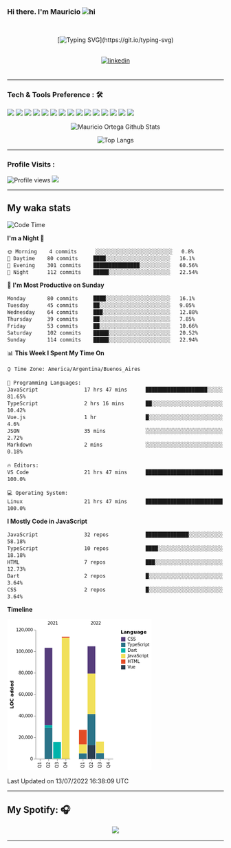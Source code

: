 ### Hi there. I'm Mauricio <img src="https://user-images.githubusercontent.com/1303154/88677602-1635ba80-d120-11ea-84d8-d263ba5fc3c0.gif" width="28px" alt="hi">
<br /> 

<div align="center">
  
[![Typing SVG](https://readme-typing-svg.herokuapp.com?size=25&duration=7000&center=true&vCenter=true&width=650&height=40&lines=WELCOME!;My+name+is+Mauricio+Ortega...;I+am+a+Front-End+Developer...;I+hope+you+find+what+you+are+looking+for...;You+have+my+contact+information...;MAY+THE+FORCE+BE+WITH+YOU...)](https://git.io/typing-svg)

</div>
  
<br />

<div align="center">
  
<a href="https://www.linkedin.com/in/mauricio-sebasti%C3%A1n-ortega-71b43788/" target="_blank">
<img src=https://img.shields.io/badge/linkedin-%231E77B5.svg?&style=for-the-badge&logo=linkedin&logoColor=white alt=linkedin style="margin-bottom: 5px;" />
</a>
  
</div>

<br />



<!--
**Nekzus/Nekzus** is a ✨ _special_ ✨ repository because its `README.md` (this file) appears on your GitHub profile.

Here are some ideas to get you started:

- 🔭 I’m currently working on ...
- 🌱 I’m currently learning ...
- 👯 I’m looking to collaborate on ...
- 🤔 I’m looking for help with ...
- 💬 Ask me about ...
- 📫 How to reach me: ...
- 😄 Pronouns: ...
- ⚡ Fun fact: ...
-->

---

### Tech & Tools Preference : 🛠

<img src = "https://img.shields.io/badge/-HTML5-E34F26?style=flat&logo=html5&logoColor=white"> <img src = "https://img.shields.io/badge/-CSS3-1572B6?style=flat&logo=css3&logoColor=white">
<img src="https://img.shields.io/badge/-Sass-cc6699?style=flat&logo=sass&logoColor=ffffff">
<img src="https://img.shields.io/badge/-Bootstrap-563D7C?style=flat&logo=bootstrap&logoColor=white">
<img src="https://img.shields.io/badge/-JavaScript-eed718?style=flat&logo=javascript&logoColor=ffffff">
<img src="https://img.shields.io/badge/-React-000000?style=flat&logo=react&logoColor=00c8ff">
<img src="https://img.shields.io/badge/-Next-000000?style=flat&logo=nextdotjs&logoColor=white">
<img src="http://img.shields.io/badge/-Vue-black?style=flat&logo=vuedotjs&logoColor=4FC08D">
<img src="http://img.shields.io/badge/-Flutter-black?style=flat&logo=flutter&logoColor=02569B">
<img src="https://img.shields.io/badge/-Node.js-3C873A?style=flat&logo=Node.js&logoColor=white">
<img src="http://img.shields.io/badge/-Git-F1502F?style=flat&logo=git&logoColor=FFFFFF">
<img src="http://img.shields.io/badge/-Github-000000?style=flat&logo=github&logoColor=FFFFFF">
<img src="https://img.shields.io/badge/-Firebase-FFA611?style=flat&logo=firebase&logoColor=FFFFFF">
<img src="http://img.shields.io/badge/-Vercel-black?style=flat&logo=vercel&logoColor=white">
<img src="http://img.shields.io/badge/-VS%20Code-007ACC?style=flat&logo=visual%20studio%20code&logoColor=white">


<div align="center">
  
![Mauricio Ortega Github Stats](https://github-readme-stats.vercel.app/api?username=Nekzus&show_icons=true&title_color=fff&icon_color=79ff97&text_color=9f9f9f&bg_color=151515)

![Top Langs](https://github-readme-stats.vercel.app/api/top-langs/?username=Nekzus&hide=css,html,less&layout=compact&title_color=fff&icon_color=79ff97&text_color=9f9f9f&bg_color=151515)

</div>
  
---

### Profile Visits :
  
![Profile views](https://gpvc.arturio.dev/Nekzus)  <img src="https://img.shields.io/github/followers/Nekzus?label=Follow" style=" float:left, margin-right:10px" />

---


## My waka stats
<!--START_SECTION:waka-->
![Code Time](http://img.shields.io/badge/Code%20Time-1%2C046%20hrs%2027%20mins-blue)

**I'm a Night 🦉** 

```text
🌞 Morning    4 commits      ░░░░░░░░░░░░░░░░░░░░░░░░░   0.8% 
🌆 Daytime    80 commits     ████░░░░░░░░░░░░░░░░░░░░░   16.1% 
🌃 Evening    301 commits    ███████████████░░░░░░░░░░   60.56% 
🌙 Night      112 commits    █████░░░░░░░░░░░░░░░░░░░░   22.54%

```
📅 **I'm Most Productive on Sunday** 

```text
Monday       80 commits     ████░░░░░░░░░░░░░░░░░░░░░   16.1% 
Tuesday      45 commits     ██░░░░░░░░░░░░░░░░░░░░░░░   9.05% 
Wednesday    64 commits     ███░░░░░░░░░░░░░░░░░░░░░░   12.88% 
Thursday     39 commits     ██░░░░░░░░░░░░░░░░░░░░░░░   7.85% 
Friday       53 commits     ██░░░░░░░░░░░░░░░░░░░░░░░   10.66% 
Saturday     102 commits    █████░░░░░░░░░░░░░░░░░░░░   20.52% 
Sunday       114 commits    █████░░░░░░░░░░░░░░░░░░░░   22.94%

```


📊 **This Week I Spent My Time On** 

```text
⌚︎ Time Zone: America/Argentina/Buenos_Aires

💬 Programming Languages: 
JavaScript               17 hrs 47 mins      ████████████████████░░░░░   81.65% 
TypeScript               2 hrs 16 mins       ██░░░░░░░░░░░░░░░░░░░░░░░   10.42% 
Vue.js                   1 hr                █░░░░░░░░░░░░░░░░░░░░░░░░   4.6% 
JSON                     35 mins             ░░░░░░░░░░░░░░░░░░░░░░░░░   2.72% 
Markdown                 2 mins              ░░░░░░░░░░░░░░░░░░░░░░░░░   0.18%

🔥 Editors: 
VS Code                  21 hrs 47 mins      █████████████████████████   100.0%

💻 Operating System: 
Linux                    21 hrs 47 mins      █████████████████████████   100.0%

```

**I Mostly Code in JavaScript** 

```text
JavaScript               32 repos            ██████████████░░░░░░░░░░░   58.18% 
TypeScript               10 repos            ████░░░░░░░░░░░░░░░░░░░░░   18.18% 
HTML                     7 repos             ███░░░░░░░░░░░░░░░░░░░░░░   12.73% 
Dart                     2 repos             █░░░░░░░░░░░░░░░░░░░░░░░░   3.64% 
CSS                      2 repos             █░░░░░░░░░░░░░░░░░░░░░░░░   3.64%

```


**Timeline**

![Chart not found](https://raw.githubusercontent.com/Nekzus/Nekzus/main/charts/bar_graph.png) 


 Last Updated on 13/07/2022 16:38:09 UTC
<!--END_SECTION:waka-->

---
## My Spotify: 🎧

<div align="center"><img src="https://spotify-github-profile.vercel.app/api/view?uid=11169970531&cover_image=true&theme=default" /></div>

---
